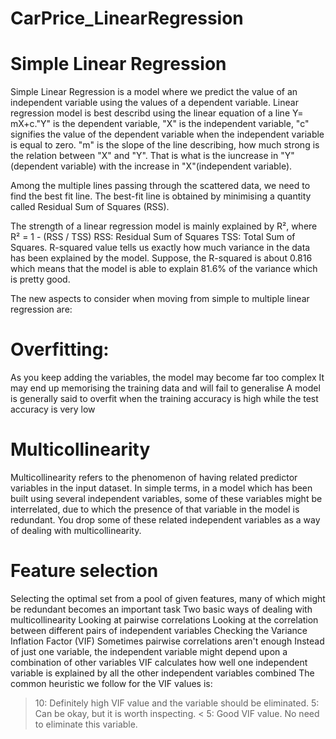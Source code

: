 # CarPrice_LinearRegression
# Simple Linear Regression
Simple Linear Regression is a model where we predict the value of an independent variable using the values of a dependent variable. Linear regression model is best describd using the linear equation of a line Y= mX+c."Y" is the dependent variable, "X" is the independent variable, "c" signifies the value of the dependent variable when the independent variable is equal to zero. "m" is the slope of the line describing, how much strong is the relation between "X" and "Y". That is what is the iuncrease in "Y"(dependent variable) with the increase in "X"(independent variable).

Among the multiple lines passing through the scattered data, we need to find the best fit line. The best-fit line is obtained by minimising a quantity called Residual Sum of Squares (RSS).

The strength of a linear regression model is mainly explained by R²,  where R² = 1 - (RSS / TSS)
RSS: Residual Sum of Squares
TSS: Total Sum of Squares. R-squared value tells us exactly how much variance in the data has been explained by the model. Suppose, the R-squared is about 0.816 which means that the model is able to explain 81.6% of the variance which is pretty good.

The new aspects to consider when moving from simple to multiple linear regression are:
# Overfitting:
As you keep adding the variables, the model may become far too complex
It may end up memorising the training data and will fail to generalise
A model is generally said to overfit when the training accuracy is high while the test accuracy is very low
# Multicollinearity
Multicollinearity refers to the phenomenon of having related predictor variables in the input dataset. In simple terms, in a model which has been built using several independent variables, some of these variables might be interrelated, due to which the presence of that variable in the model is redundant. You drop some of these related independent variables as a way of dealing with multicollinearity.
# Feature selection
Selecting the optimal set from a pool of given features, many of which might be redundant becomes an important task
Two basic ways of dealing with multicollinearity
Looking at pairwise correlations
Looking at the correlation between different pairs of independent variables
Checking the Variance Inflation Factor (VIF)
Sometimes pairwise correlations aren't enough
Instead of just one variable, the independent variable might depend upon a combination of other variables
VIF calculates how well one independent variable is explained by all the other independent variables combined
The common heuristic we follow for the VIF values is:
> 10:  Definitely high VIF value and the variable should be eliminated.
> 5:  Can be okay, but it is worth inspecting.
< 5: Good VIF value. No need to eliminate this variable.
